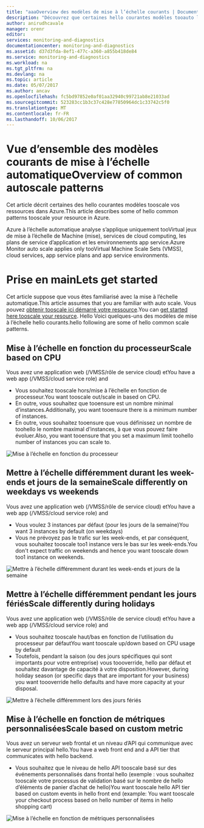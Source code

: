 ```yaml
---
title: "aaaOverview des modèles de mise à l’échelle courants | Documents Microsoft"
description: "Découvrez que certaines hello courantes modèles tooauto l’échelle vos ressources dans Azure."
author: anirudhcavale
manager: orenr
editor: 
services: monitoring-and-diagnostics
documentationcenter: monitoring-and-diagnostics
ms.assetid: d37d3fda-8ef1-477c-a360-a855b418de84
ms.service: monitoring-and-diagnostics
ms.workload: na
ms.tgt_pltfrm: na
ms.devlang: na
ms.topic: article
ms.date: 05/07/2017
ms.author: ancav
ms.openlocfilehash: fc5bd97852e0af01aa32940c99721ab8e21033ad
ms.sourcegitcommit: 523283cc1b3c37c428e77850964dc1c33742c5f0
ms.translationtype: MT
ms.contentlocale: fr-FR
ms.lasthandoff: 10/06/2017
---
```

# <a name="overview-of-common-autoscale-patterns"></a><span data-ttu-id="17566-103">Vue d’ensemble des modèles courants de mise à l’échelle automatique</span><span class="sxs-lookup"><span data-stu-id="17566-103">Overview of common autoscale patterns</span></span>
<span data-ttu-id="17566-104">Cet article décrit certaines des hello courantes modèles tooscale vos ressources dans Azure.</span><span class="sxs-lookup"><span data-stu-id="17566-104">This article describes some of hello common patterns tooscale your resource in Azure.</span></span>

<span data-ttu-id="17566-105">Azure à l’échelle automatique analyse s’applique uniquement tooVirtual jeux de mise à l’échelle de Machine (mise), services de cloud computing, les plans de service d’application et les environnements app service.</span><span class="sxs-lookup"><span data-stu-id="17566-105">Azure Monitor auto scale applies only tooVirtual Machine Scale Sets (VMSS), cloud services, app service plans and app service environments.</span></span> 

# <a name="lets-get-started"></a><span data-ttu-id="17566-106">Prise en main</span><span class="sxs-lookup"><span data-stu-id="17566-106">Lets get started</span></span>

<span data-ttu-id="17566-107">Cet article suppose que vous êtes familiarisé avec la mise à l’échelle automatique.</span><span class="sxs-lookup"><span data-stu-id="17566-107">This article assumes that you are familiar with auto scale.</span></span> <span data-ttu-id="17566-108">Vous pouvez [obtenir tooscale ici démarré votre ressource][1].</span><span class="sxs-lookup"><span data-stu-id="17566-108">You can [get started here tooscale your resource][1].</span></span> <span data-ttu-id="17566-109">Hello Voici quelques-uns des modèles de mise à l’échelle hello courants.</span><span class="sxs-lookup"><span data-stu-id="17566-109">hello following are some of hello common scale patterns.</span></span>

## <a name="scale-based-on-cpu"></a><span data-ttu-id="17566-110">Mise à l’échelle en fonction du processeur</span><span class="sxs-lookup"><span data-stu-id="17566-110">Scale based on CPU</span></span>

<span data-ttu-id="17566-111">Vous avez une application web (/VMSS/rôle de service cloud) et</span><span class="sxs-lookup"><span data-stu-id="17566-111">You have a web app (/VMSS/cloud service role) and</span></span> 

- <span data-ttu-id="17566-112">Vous souhaitez tooscale hors/mise à l’échelle en fonction de processeur.</span><span class="sxs-lookup"><span data-stu-id="17566-112">You want tooscale out/scale in based on CPU.</span></span>
- <span data-ttu-id="17566-113">En outre, vous souhaitez que tooensure est un nombre minimal d’instances.</span><span class="sxs-lookup"><span data-stu-id="17566-113">Additionally, you want tooensure there is a minimum number of instances.</span></span> 
- <span data-ttu-id="17566-114">En outre, vous souhaitez tooensure que vous définissez un nombre de toohello le nombre maximal d’instances, à que vous pouvez faire évoluer.</span><span class="sxs-lookup"><span data-stu-id="17566-114">Also, you want tooensure that you set a maximum limit toohello number of instances you can scale to.</span></span>

![Mise à l’échelle en fonction du processeur][2]

## <a name="scale-differently-on-weekdays-vs-weekends"></a><span data-ttu-id="17566-116">Mettre à l’échelle différemment durant les week-ends et jours de la semaine</span><span class="sxs-lookup"><span data-stu-id="17566-116">Scale differently on weekdays vs weekends</span></span>

<span data-ttu-id="17566-117">Vous avez une application web (/VMSS/rôle de service cloud) et</span><span class="sxs-lookup"><span data-stu-id="17566-117">You have a web app (/VMSS/cloud service role) and</span></span>

- <span data-ttu-id="17566-118">Vous voulez 3 instances par défaut (pour les jours de la semaine)</span><span class="sxs-lookup"><span data-stu-id="17566-118">You want 3 instances by default (on weekdays)</span></span>
- <span data-ttu-id="17566-119">Vous ne prévoyez pas le trafic sur les week-ends, et par conséquent, vous souhaitez tooscale too1 instance vers le bas sur les week-ends.</span><span class="sxs-lookup"><span data-stu-id="17566-119">You don't expect traffic on weekends and hence you want tooscale down too1 instance on weekends.</span></span>

![Mettre à l’échelle différemment durant les week-ends et jours de la semaine][3]

## <a name="scale-differently-during-holidays"></a><span data-ttu-id="17566-121">Mettre à l’échelle différemment pendant les jours fériés</span><span class="sxs-lookup"><span data-stu-id="17566-121">Scale differently during holidays</span></span>

<span data-ttu-id="17566-122">Vous avez une application web (/VMSS/rôle de service cloud) et</span><span class="sxs-lookup"><span data-stu-id="17566-122">You have a web app (/VMSS/cloud service role) and</span></span> 

- <span data-ttu-id="17566-123">Vous souhaitez tooscale haut/bas en fonction de l’utilisation du processeur par défaut</span><span class="sxs-lookup"><span data-stu-id="17566-123">You want tooscale up/down based on CPU usage by default</span></span>
- <span data-ttu-id="17566-124">Toutefois, pendant la saison (ou des jours spécifiques qui sont importants pour votre entreprise) vous toooverride, hello par défaut et souhaitez davantage de capacité à votre disposition.</span><span class="sxs-lookup"><span data-stu-id="17566-124">However, during holiday season (or specific days that are important for your business) you want toooverride hello defaults and have more capacity at your disposal.</span></span>

![Mettre à l’échelle différemment lors des jours fériés][4]

## <a name="scale-based-on-custom-metric"></a><span data-ttu-id="17566-126">Mise à l’échelle en fonction de métriques personnalisées</span><span class="sxs-lookup"><span data-stu-id="17566-126">Scale based on custom metric</span></span>

<span data-ttu-id="17566-127">Vous avez un serveur web frontal et un niveau d’API qui communique avec le serveur principal hello.</span><span class="sxs-lookup"><span data-stu-id="17566-127">You have a web front end and a API tier that communicates with hello backend.</span></span> 

- <span data-ttu-id="17566-128">Vous souhaitez que le niveau de hello API tooscale basé sur des événements personnalisés dans frontal hello (exemple : vous souhaitez tooscale votre processus de validation basé sur le nombre de hello d’éléments de panier d’achat de hello)</span><span class="sxs-lookup"><span data-stu-id="17566-128">You want tooscale hello API tier based on custom events in hello front end (example: You want tooscale your checkout process based on hello number of items in hello shopping cart)</span></span>

![Mise à l’échelle en fonction de métriques personnalisées][5]

<!--Reference-->
[1]: ./monitoring-autoscale-get-started.md
[2]: ./media/monitoring-autoscale-common-scale-patterns/scale-based-on-cpu.png
[3]: ./media/monitoring-autoscale-common-scale-patterns/weekday-weekend-scale.png
[4]: ./media/monitoring-autoscale-common-scale-patterns/holidays-scale.png
[5]: ./media/monitoring-autoscale-common-scale-patterns/custom-metric-scale.png